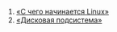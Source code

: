 01. [«С чего начинается Linux»](https://github.com/AlexeyKoGit/OtusLinuxAdmin/tree/master/01)
02. [«Дисковая подсистема»](https://github.com/AlexeyKoGit/OtusLinuxAdmin/tree/master/02)